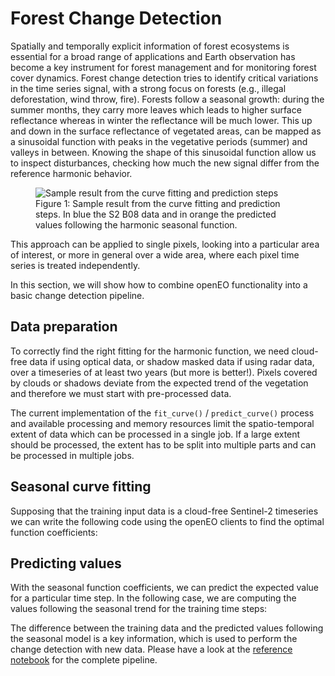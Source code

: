 # Forest Change Detection

Spatially and temporally explicit information of forest ecosystems is essential for a broad range of applications and Earth observation has become a key instrument for forest management and for monitoring forest cover dynamics.
Forest change detection tries to identify critical variations in the time series signal, with a strong focus on forests (e.g., illegal deforestation, wind throw, fire). 
Forests follow a seasonal growth: during the summer months, they carry more leaves which leads to higher surface reflectance whereas in winter the reflectance will be much lower. This up and down in the surface reflectance of vegetated areas, can be mapped as a sinusoidal function with peaks in the vegetative periods (summer) and valleys in between. Knowing the shape of this sinusoidal function allow us to inspect disturbances, checking how much the new signal differ from the reference harmonic behavior.

<figure>
    <img src="https://user-images.githubusercontent.com/31700619/131147116-f0b94015-cde2-4630-9fe6-4a854f8d2474.png" alt="Sample result from the curve fitting and prediction steps">
    <figcaption>Figure 1: Sample result from the curve fitting and prediction steps. In blue the S2 B08 data and in orange the predicted values following the harmonic seasonal function.</figcaption>
</figure>

This approach can be applied to single pixels, looking into a particular area of interest, or more in general over a wide area, where each pixel time series is treated independently.

In this section, we will show how to combine openEO functionality into a basic change detection pipeline.

## Data preparation

To correctly find the right fitting for the harmonic function, we need cloud-free data if using optical data, or shadow masked data if using radar data, over a timeseries of at least two years (but more is better!). Pixels covered by clouds or shadows deviate from the expected trend of the vegetation and therefore we must start with pre-processed data.

The current implementation of the ``fit_curve()`` / ``predict_curve()`` process and available processing and memory resources limit the spatio-temporal extent of data which can be processed in a single job. If a large extent should be processed, the extent has to be split into multiple parts and can be processed in multiple jobs.

## Seasonal curve fitting

Supposing that the training input data is a cloud-free Sentinel-2 timeseries we can write the following code using the openEO clients to find the optimal function coefficients:

<CodeSwitcher>
<template v-slot:py>

```python
import openeo
from openeo.processes import cos, sin, array_element
def fit_function(x:ProcessBuilder, parameters:ProcessBuilder):
    t = 2 * math.pi / 31557600 * x
    return parameters[0] + parameters[1] * cos(t) + parameters[2] * sin(t)

curve_fitting = l2a_bands.fit_curve(
    parameters=[1,1,1], # Initial guess of the parameters
    dimension="t",      # Fit the function along the temporal dimension
    function=fit_function
)
```

</template>

<template v-slot:js>

```js
// 31557600 are the seconds in one year
let fitFunction = new Formula('$$0 + $$1*cos(2*pi()/31557600*x) + $$2*sin(2*pi()/31557600*x)');

curve_fitting = builder.fit_curve(
    l2a_bands,
    [1,1,1], // Initial guess of the parameters
    fitFunction,
    't', // Fit the function along the temporal dimension
);
```

</template>
</CodeSwitcher>

## Predicting values

With the seasonal function coefficients, we can predict the expected value for a particular time step. In the following case, we are computing the values following the seasonal trend for the training time steps:

<CodeSwitcher>
<template v-slot:py>

```python
temporal_labels = l2a_bands.dimension_labels('t')
curve_prediction = l2a_bands.predict_curve(parameters=curve_fitting,dimension='t',function=fitFunction,labels=temporal_labels)
```

</template>

<template v-slot:js>

```js
temporal_labels = builder.dimension_labels(l2a_bands, "t");
curve_prediction = builder.predict_curve(l2a_bands, curve_fitting, fitFunction, 't', temporal_labels);
```

</template>
</CodeSwitcher>

The difference between the training data and the predicted values following the seasonal model is a key information, which is used to perform the change detection with new data. Please have a look at the [reference notebook](https://github.com/openEOPlatform/SRR2_notebooks/blob/main/UC6%20-%20Forest%20Dynamics.ipynb) for the complete pipeline.
